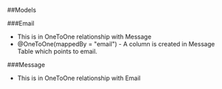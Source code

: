 ##Models

###Email
* This is in OneToOne relationship with Message 
* @OneToOne(mappedBy = "email") - A column is created in Message Table which points to email.

###Message
* This is in OneToOne relationship with Email

